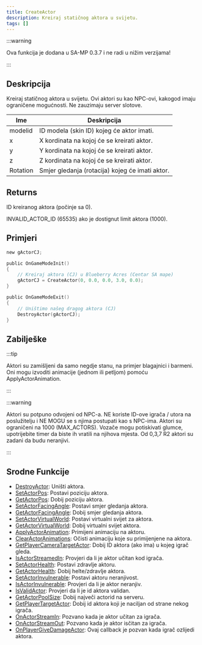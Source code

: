 ```yaml
---
title: CreateActor
description: Kreiraj statičnog aktora u svijetu.
tags: []
---
```


:::warning

Ova funkcija je dodana u SA-MP 0.3.7 i ne radi u nižim verzijama!

:::

## Deskripcija

Kreiraj statičnog aktora u svijetu. Ovi aktori su kao NPC-ovi, kakogod imaju ograničene mogućnosti. Ne zauzimaju server slotove.

| Ime      | Deskripcija                                     |
| -------- | ----------------------------------------------- |
| modelid  | ID modela (skin ID) kojeg će aktor imati.       |
| x        | X kordinata na kojoj će se kreirati aktor.      |
| y        | Y kordinata na kojoj će se kreirati aktor.      |
| z        | Z kordinata na kojoj će se kreirati aktor.      |
| Rotation | Smjer gledanja (rotacija) kojeg će imati aktor. |

## Returns

ID kreiranog aktora (počinje sa 0).

INVALID_ACTOR_ID (65535) ako je dostignut limit aktora (1000).

## Primjeri

```c
new gActorCJ;

public OnGameModeInit()
{
    // Kreiraj aktora (CJ) u Blueberry Acres (Centar SA mape)
    gActorCJ = CreateActor(0, 0.0, 0.0, 3.0, 0.0);
}

public OnGameModeExit()
{
    // Uništimo našeg dragog aktora (CJ)
    DestroyActor(gActorCJ);
}
```

## Zabilješke

:::tip

Aktori su zamišljeni da samo negdje stanu, na primjer blagajnici i barmeni. Oni mogu izvoditi animacije (jednom ili petljom) pomoću ApplyActorAnimation.

:::

:::warning

Aktori su potpuno odvojeni od NPC-a. NE koriste ID-ove igrača / utora na poslužitelju i NE MOGU se s njima postupati kao s NPC-ima. Aktori su ograničeni na 1000 (MAX_ACTORS). Vozače mogu potiskivati ​​glumce, upotrijebite timer da biste ih vratili na njihova mjesta. Od 0,3,7 R2 aktori su zadani da budu neranjivi.

:::

## Srodne Funkcije

- [DestroyActor](DestroyActor): Uništi aktora.
- [SetActorPos](SetActorPos): Postavi poziciju aktora.
- [GetActorPos](GetActorPos): Dobij poziciju aktora.
- [SetActorFacingAngle](SetActorFacingAngle): Postavi smjer gledanja aktora.
- [GetActorFacingAngle](GetActorFacingAngle): Dobij smjer gledanja aktora.
- [SetActorVirtualWorld](SetActorVirtualWorld): Postavi virtualni svijet za aktora.
- [GetActorVirtualWorld](GetActorVirtualWorld): Dobij virtualni svijet aktora.
- [ApplyActorAnimation](ApplyActorAnimation): Primijeni animaciju na aktoru.
- [ClearActorAnimations](ClearActorAnimations): Očisti animaciju koje su primijenjene na aktora.
- [GetPlayerCameraTargetActor](GetPlayerCameraTargetActor): Dobij ID aktora (ako ima) u kojeg igrač gleda.
- [IsActorStreamedIn](IsActorStreamedIn): Provjeri da li je aktor učitan kod igrača.
- [SetActorHealth](SetActorHealth): Postavi zdravlje aktoru.
- [GetActorHealth](GetActorHealth): Dobij helte/zdravlje aktora.
- [SetActorInvulnerable](SetActorInvulnerable): Postavi aktoru neranjivost.
- [IsActorInvulnerable](IsActorInvulnerable): Provjeri da li je aktor neranjiv.
- [IsValidActor](IsValidActor): Provjeri da li je id aktora validan.
- [GetActorPoolSize](GetActorPoolSize): Dobij največi actorid na serveru.
- [GetPlayerTargetActor](GetPlayerTargetActor): Dobij id aktora koji je naciljan od strane nekog igrača.
- [OnActorStreamIn](../callbacks/OnActorStreamIn): Pozvano kada je aktor učitan za igrača.
- [OnActorStreamOut](../callbacks/OnActorStreamOut): Pozvano kada je aktor isčitan za igrača.
- [OnPlayerGiveDamageActor](../callbacks/OnPlayerGiveDamageActor): Ovaj callback je pozvan kada igrač ozlijedi aktora.
